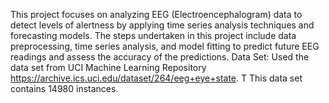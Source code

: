 This project focuses on analyzing EEG (Electroencephalogram) data to detect levels of alertness by applying time series analysis techniques and forecasting models. The steps undertaken in this project include data preprocessing, time series analysis, and model fitting to predict future EEG readings and assess the accuracy of the predictions.
Data Set: Used the data set from UCI Machine Learning Repository https://archive.ics.uci.edu/dataset/264/eeg+eye+state. T
This data set contains 14980 instances.
